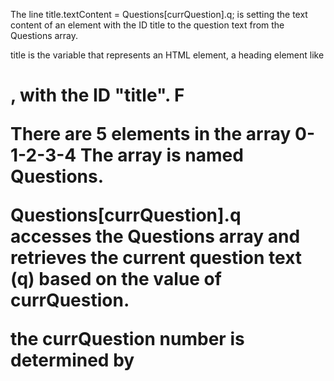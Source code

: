 The line title.textContent = Questions[currQuestion].q; is setting the text content of an element with the ID title to the question text from the Questions array.

title is the variable that represents an HTML element, a heading element like <h1> , with the ID "title". F

There are 5 elements in the array 0-1-2-3-4
The array is named Questions.

Questions[currQuestion].q accesses the Questions array and retrieves the current question text (q) based on the value of currQuestion.

the currQuestion number is determined by 
